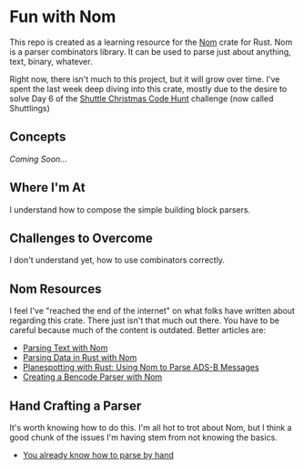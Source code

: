 # Fun with Nom

This repo is created as a learning resource for the [Nom](https://crates.io/crates/nom) crate for Rust. Nom is a parser combinators library. It can be used to parse just about anything, text, binary, whatever.

Right now, there isn't much to this project, but it will grow over time. I've spent the last week deep diving into this crate, mostly due to the desire to solve Day 6 of the [Shuttle Christmas Code Hunt](https://www.shuttle.rs/cch) challenge (now called Shuttlings)

## Concepts

*Coming Soon...*

## Where I'm At

I understand how to compose the simple building block parsers.

## Challenges to Overcome

I don't understand yet, how to use combinators correctly.

## Nom Resources

I feel I've "reached the end of the internet" on what folks have written about regarding this crate. There just isn't that much out there. You have to be careful because much of the content is outdated. Better articles are:

- [Parsing Text with Nom](https://blog.adamchalmers.com/nom-chars/)
- [Parsing Data in Rust with Nom](https://hector.dev/2022/12/23/parsing-data-in-rust-with-nom/)
- [Planespotting with Rust: Using Nom to Parse ADS-B Messages](https://www.kirillvasiltsov.com/writing/parse-ads-b/)
- [Creating a Bencode Parser with Nom](https://edgarluque.com/blog/bencode-parser-with-nom/)

## Hand Crafting a Parser

It's worth knowing how to do this. I'm all hot to trot about Nom, but I think a good chunk of the issues I'm having stem from not knowing the basics.

- [You already know how to parse by hand](https://vfoley.xyz/parsing/)